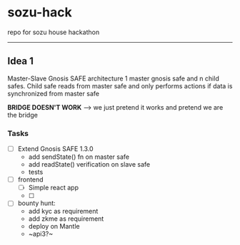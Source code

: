 # sozu-hack
repo for sozu house hackathon


---
## Idea 1
Master-Slave Gnosis SAFE architecture
1 master gnosis safe and n child safes. Child safe reads from master safe and only performs actions if data is synchronized from master safe

**BRIDGE DOESN'T WORK**
--> we just pretend it works and pretend we are the bridge

### Tasks
- [ ] Extend Gnosis SAFE 1.3.0
    - add sendState() fn on master safe
    - add readState() verification on slave safe
    - tests
- [ ] frontend
  - [ ] Simple react app
  - [ ] 
- [ ] bounty hunt:
  - add kyc as requirement
  - add zkme as requirement
  - deploy on Mantle
  - ~api3?~
